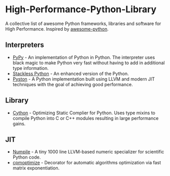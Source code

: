 # High-Performance-Python-Library
A collective list of awesome Python frameworks, libraries and software for High Performance. Inspired by [awesome-python](https://github.com/vinta/awesome-python).

## Interpreters

* [PyPy](http://pypy.org/) - An implementation of Python in Python. The interpreter uses black magic to make Python very fast without having to add in additional type information.
* [Stackless Python](http://www.stackless.com/) - An enhanced version of the Python.
* [Pyston](https://github.com/dropbox/pyston) - A Python implementation built using LLVM and modern JIT techniques with the goal of achieving good performance.

## Library

* [Cython](http://cython.org/) - Optimizing Static Complier for Python. Uses type mixins to compile Python into C or C++ modules resulting in large performance gains.

## JIT

* [Numpile](https://github.com/sdiehl/numpile) - A tiny 1000 line LLVM-based numeric specializer for scientific Python code.
* [cpmoptimize](https://github.com/borzunov/cpmoptimize) - Decorator for automatic algorithms optimization via fast matrix exponentiation.








